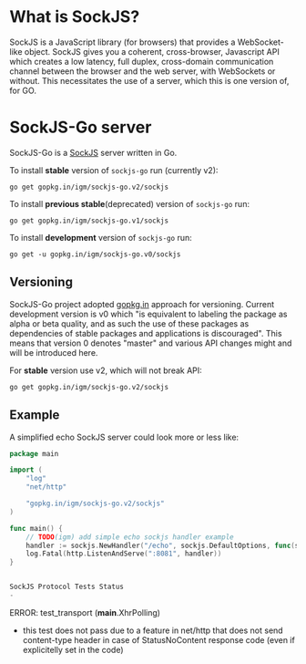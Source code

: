 What is SockJS?
=

SockJS is a JavaScript library (for browsers) that provides a WebSocket-like
object. SockJS gives you a coherent, cross-browser, Javascript API
which creates a low latency, full duplex, cross-domain communication
channel between the browser and the web server, with WebSockets or without.
This necessitates the use of a server, which this is one version of, for GO.


SockJS-Go server
=

SockJS-Go is a [SockJS](https://github.com/sockjs/sockjs-client) server written in Go.

To install **stable** version of `sockjs-go` run (currently v2):

    go get gopkg.in/igm/sockjs-go.v2/sockjs

To install **previous stable**(deprecated) version of `sockjs-go` run:

    go get gopkg.in/igm/sockjs-go.v1/sockjs

To install **development** version of `sockjs-go` run:

    go get -u gopkg.in/igm/sockjs-go.v0/sockjs


Versioning
-

SockJS-Go project adopted [gopkg.in](http://gopkg.in) approach for versioning. Current development version is v0 which "is equivalent to labeling the package as alpha or beta quality, and as such the use of these packages as dependencies of stable packages and applications is discouraged". This means that version 0 denotes "master" and various API changes might and will be introduced here. 

For **stable** version use v2, which will not break API:

    go get gopkg.in/igm/sockjs-go.v2/sockjs


Example
-

A simplified echo SockJS server could look more or less like:    


```go
package main

import (
	"log"
	"net/http"

	"gopkg.in/igm/sockjs-go.v2/sockjs"
)

func main() {
	// TODO(igm) add simple echo sockjs handler example
	handler := sockjs.NewHandler("/echo", sockjs.DefaultOptions, func(sockjs.Conn) {}) 
	log.Fatal(http.ListenAndServe(":8081", handler))
}


SockJS Protocol Tests Status
-

```
ERROR: test_transport (__main__.XhrPolling)
 - this test does not pass due to a feature in net/http that does not send content-type header
   in case of StatusNoContent response code (even if explicitelly set in the code)
 
```

